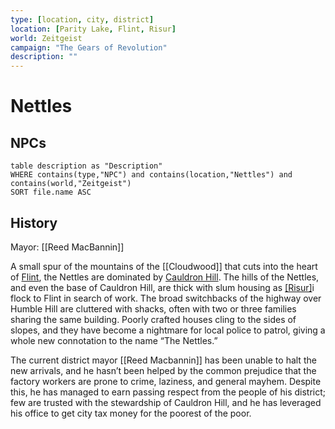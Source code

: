```yaml
---
type: [location, city, district]
location: [Parity Lake, Flint, Risur]
world: Zeitgeist
campaign: "The Gears of Revolution"
description: ""
---
```

# Nettles
## NPCs
```dataview
table description as "Description"
WHERE contains(type,"NPC") and contains(location,"Nettles") and contains(world,"Zeitgeist") 
SORT file.name ASC
```

## History
Mayor: [[Reed MacBannin]]

A small spur of the mountains of the [[Cloudwood]] that cuts into the heart of [Flint](https://zeitgeist-age-of-enlightenment.tiddlyhost.com/#Flint), the Nettles are dominated by [Cauldron Hill](https://zeitgeist-age-of-enlightenment.tiddlyhost.com/#Cauldron%20Hill). The hills of the Nettles, and even the base of Cauldron Hill, are thick with slum housing as [[Risur]](https://zeitgeist-age-of-enlightenment.tiddlyhost.com/#Risur)i flock to Flint in search of work. The broad switchbacks of the highway over Humble Hill are cluttered with shacks, often with two or three families sharing the same building. Poorly crafted houses cling to the sides of slopes, and they have become a nightmare for local police to patrol, giving a whole new connotation to the name “The Nettles.”

The current district mayor [[Reed Macbannin]] has been unable to halt the new arrivals, and he hasn’t been helped by the common prejudice that the factory workers are prone to crime, laziness, and general mayhem. Despite this, he has managed to earn passing respect from the people of his district; few are trusted with the stewardship of Cauldron Hill, and he has leveraged his office to get city tax money for the poorest of the poor.